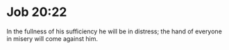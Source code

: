 # Job 20:22

In the fullness of his sufficiency he will be in distress; the hand of everyone in misery will come against him.
